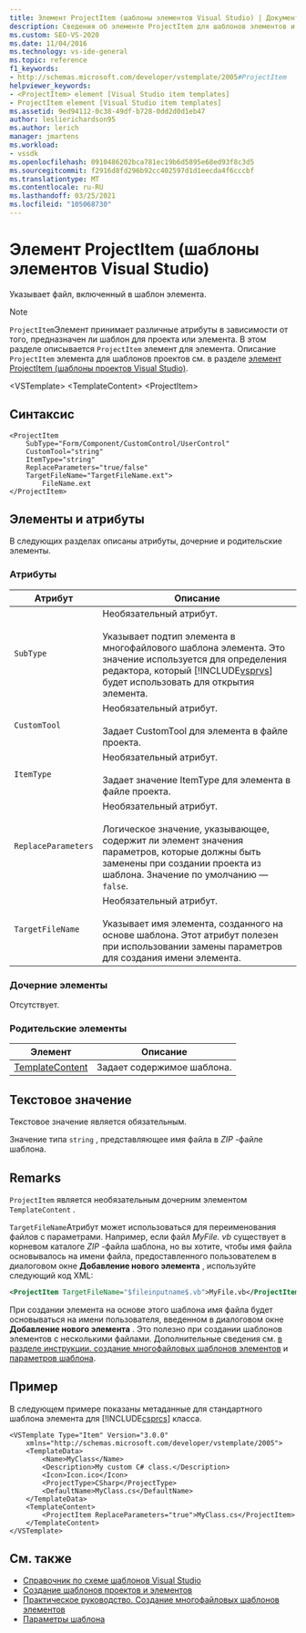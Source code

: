 ```yaml
---
title: Элемент ProjectItem (шаблоны элементов Visual Studio) | Документация Майкрософт
description: Сведения об элементе ProjectItem для шаблонов элементов и о том, как он принимает различные атрибуты в зависимости от того, предназначен ли шаблон для проекта или элемента.
ms.custom: SEO-VS-2020
ms.date: 11/04/2016
ms.technology: vs-ide-general
ms.topic: reference
f1_keywords:
- http://schemas.microsoft.com/developer/vstemplate/2005#ProjectItem
helpviewer_keywords:
- <ProjectItem> element [Visual Studio item templates]
- ProjectItem element [Visual Studio item templates]
ms.assetid: 9ed94112-0c38-49df-b728-0dd2d0d1eb47
author: leslierichardson95
ms.author: lerich
manager: jmartens
ms.workload:
- vssdk
ms.openlocfilehash: 0910486202bca781ec19b6d5895e68ed93f8c3d5
ms.sourcegitcommit: f2916d8fd296b92cc402597d1d1eecda4f6cccbf
ms.translationtype: MT
ms.contentlocale: ru-RU
ms.lasthandoff: 03/25/2021
ms.locfileid: "105068730"
---
```

# <a name="projectitem-element-visual-studio-item-templates"></a>Элемент ProjectItem (шаблоны элементов Visual Studio)
Указывает файл, включенный в шаблон элемента.

> [!NOTE]
> `ProjectItem`Элемент принимает различные атрибуты в зависимости от того, предназначен ли шаблон для проекта или элемента. В этом разделе описывается `ProjectItem` элемент для элемента. Описание `ProjectItem` элемента для шаблонов проектов см. в разделе [элемент ProjectItem (шаблоны проектов Visual Studio)](../extensibility/projectitem-element-visual-studio-project-templates.md).

 \<VSTemplate> \<TemplateContent>
 \<ProjectItem>

## <a name="syntax"></a>Синтаксис

```
<ProjectItem
    SubType="Form/Component/CustomControl/UserControl"
    CustomTool="string"
    ItemType="string"
    ReplaceParameters="true/false"
    TargetFileName="TargetFileName.ext">
        FileName.ext
</ProjectItem>
```

## <a name="attributes-and-elements"></a>Элементы и атрибуты
 В следующих разделах описаны атрибуты, дочерние и родительские элементы.

### <a name="attributes"></a>Атрибуты

| Атрибут | Описание |
|---------------------| - |
| `SubType` | Необязательный атрибут.<br /><br /> Указывает подтип элемента в многофайлового шаблона элемента. Это значение используется для определения редактора, который [!INCLUDE[vsprvs](../code-quality/includes/vsprvs_md.md)] будет использовать для открытия элемента. |
| `CustomTool` | Необязательный атрибут.<br /><br /> Задает CustomTool для элемента в файле проекта. |
| `ItemType` | Необязательный атрибут.<br /><br /> Задает значение ItemType для элемента в файле проекта. |
| `ReplaceParameters` | Необязательный атрибут.<br /><br /> Логическое значение, указывающее, содержит ли элемент значения параметров, которые должны быть заменены при создании проекта из шаблона. Значение по умолчанию — `false`. |
| `TargetFileName` | Необязательный атрибут.<br /><br /> Указывает имя элемента, созданного на основе шаблона. Этот атрибут полезен при использовании замены параметров для создания имени элемента. |

### <a name="child-elements"></a>Дочерние элементы
 Отсутствует.

### <a name="parent-elements"></a>Родительские элементы

|Элемент|Описание|
|-------------|-----------------|
|[TemplateContent](../extensibility/templatecontent-element-visual-studio-templates.md)|Задает содержимое шаблона.|

## <a name="text-value"></a>Текстовое значение
 Текстовое значение является обязательным.

 Значение типа `string` , представляющее имя файла в *ZIP* -файле шаблона.

## <a name="remarks"></a>Remarks
 `ProjectItem` является необязательным дочерним элементом `TemplateContent` .

 `TargetFileName`Атрибут может использоваться для переименования файлов с параметрами. Например, если файл *MyFile. vb* существует в корневом каталоге *ZIP* -файла шаблона, но вы хотите, чтобы имя файла основывалось на имени файла, предоставленного пользователем в диалоговом окне **Добавление нового элемента** , используйте следующий код XML:

```xml
<ProjectItem TargetFileName="$fileinputname$.vb">MyFile.vb</ProjectItem>
```

 При создании элемента на основе этого шаблона имя файла будет основываться на имени пользователя, введенном в диалоговом окне **Добавление нового элемента** . Это полезно при создании шаблонов элементов с несколькими файлами. Дополнительные сведения см. [в разделе инструкции. создание многофайловых шаблонов элементов](../ide/how-to-create-multi-file-item-templates.md) и [параметров шаблона](../ide/template-parameters.md).

## <a name="example"></a>Пример
 В следующем примере показаны метаданные для стандартного шаблона элемента для [!INCLUDE[csprcs](../data-tools/includes/csprcs_md.md)] класса.

```
<VSTemplate Type="Item" Version="3.0.0"
    xmlns="http://schemas.microsoft.com/developer/vstemplate/2005">
    <TemplateData>
        <Name>MyClass</Name>
        <Description>My custom C# class.</Description>
        <Icon>Icon.ico</Icon>
        <ProjectType>CSharp</ProjectType>
        <DefaultName>MyClass.cs</DefaultName>
    </TemplateData>
    <TemplateContent>
        <ProjectItem ReplaceParameters="true">MyClass.cs</ProjectItem>
    </TemplateContent>
</VSTemplate>
```

## <a name="see-also"></a>См. также
- [Справочник по схеме шаблонов Visual Studio](../extensibility/visual-studio-template-schema-reference.md)
- [Создание шаблонов проектов и элементов](../ide/creating-project-and-item-templates.md)
- [Практическое руководство. Создание многофайловых шаблонов элементов](../ide/how-to-create-multi-file-item-templates.md)
- [Параметры шаблона](../ide/template-parameters.md)
